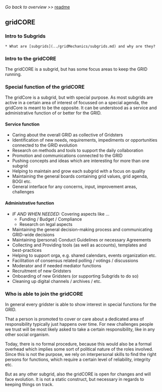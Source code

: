 _Go back to overview >>_ [readme](../README.md)

## gridCORE

### Intro to Subgrids

	* What are [subgrids](../gridMechanics/subgrids.md) and why are they?

### Intro to the gridCORE

The gridCORE is a subgrid, but has some focus areas to keep the GRID running.

### Special function of the gridCORE

The gridCore is a subgrid, but with special purpose.
As most subgrids are active in a certain area of interest of focussed on a special agenda, the gridCore is meant to be the opposite.
It can be understood as a service and administrative function of or better for the GRID.

#### Service function

* Caring about the overall GRID as collective of Gridsters
* Identification of new needs, requirements, impediments or opportunities connected to the GRID evolution
* Research on methods and tools to support the daily collaboration
* Promotion and communications connected to the GRID
* Pushing concepts and ideas which are interesting for more than one subgrid
* Helping to maintain and grow each subgrid with a focus on quality
* Maintaining the general boards containing grid values, grid agenda, BOGI etc.
* General interface for any concerns, input, improvement areas, challenges


#### Administrative function

* _IF AND WHEN NEEDED:_ Covering aspects like ...
	* Funding / Budget / Compliance
	* Research on legal aspects
* Maintaining the general decision-making process and communicating GRID-wide decisions
* Maintaining (personal) Conduct Guidelines or necessary Agreements
* Collecting and Providing tools (as well as accounts), templates and best-practices
* Helping to support orga, e.g. shared calendars, events organization etc.
* Facilitation of consensus related polling / votings / discussions
* Moderator and if needed mediator functions
* Recruitment of new Gridsters 
* Onboarding of new Gridsters (or supporting Subgrids to do so)
* Cleaning up digital channels / archives / etc.


### Who is able to join the gridCORE

In general every gridster is able to show interest in special functions for the GRID.

That a person is promoted to cover or care about a dedicated area of responsibility typically just happens over time.
For new challenges people we trust will be most likely asked to take a certain responsibility, like in any other social organism.

Today, there is no formal procedure, because this would also be a formal overhead which implies some sort of political nature of the roles involved.
Since this is not the purpose, we rely on interpersonal skills to find the right persons for functions, which require a certain level of reliability, integrity etc.

But as any other subgrid, also the gridCORE is open for changes and will face evolution. It is not a static construct, but necessary in regards to keeping things on track.




